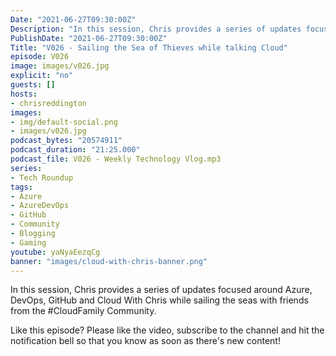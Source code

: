 ```yaml
---
Date: "2021-06-27T09:30:00Z"
Description: "In this session, Chris provides a series of updates focused around Azure, DevOps, GitHub and Cloud With Chris while sailing the seas with friends from the #CloudFamily Community. Like this episode? Please like the video, subscribe to the channel and hit the notification bell so that you know as soon as there's new content!"
PublishDate: "2021-06-27T09:30:00Z"
Title: "V026 - Sailing the Sea of Thieves while talking Cloud"
episode: V026
image: images/v026.jpg
explicit: "no"
guests: []
hosts:
- chrisreddington
images:
- img/default-social.png
- images/v026.jpg
podcast_bytes: "20574911"
podcast_duration: "21:25.000"
podcast_file: V026 - Weekly Technology Vlog.mp3
series:
- Tech Roundup
tags:
- Azure
- AzureDevOps
- GitHub
- Community
- Blogging
- Gaming
youtube: yaNyaEezqCg
banner: "images/cloud-with-chris-banner.png"
---
```

In this session, Chris provides a series of updates focused around Azure, DevOps, GitHub and Cloud With Chris while sailing the seas with friends from the #CloudFamily Community.

Like this episode? Please like the video, subscribe to the channel and hit the notification bell so that you know as soon as there's new content!
